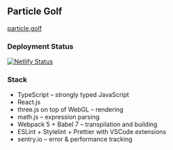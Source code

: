 ## Particle Golf

[particle.golf](https://particle.golf)

### Deployment Status

[![Netlify Status](https://api.netlify.com/api/v1/badges/58402d25-6778-41b0-9900-12b6f3f31ad7/deploy-status)](https://app.netlify.com/sites/particle-golf/deploys)

### Stack

-   TypeScript – strongly typed JavaScript
-   React.js
-   three.js on top of WebGL – rendering
-   math.js – expression parsing
-   Webpack 5 + Babel 7 – transpilation and building
-   ESLint + Stylelint + Prettier with VSCode extensions
-   sentry.io – error & performance tracking
